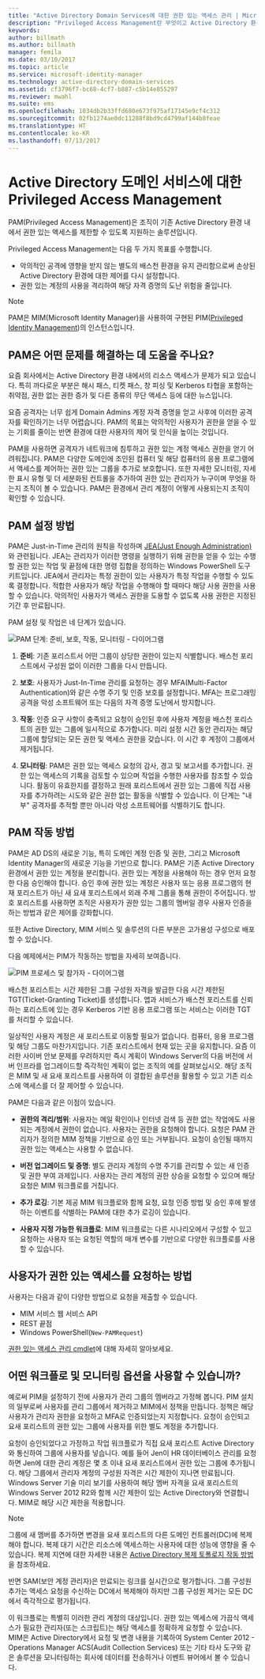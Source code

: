 ```yaml
---
title: "Active Directory Domain Services에 대한 권한 있는 액세스 관리 | Microsoft 문서"
description: "Privileged Access Management란 무엇이고 Active Directory 환경 관리 및 보호에 어떤 도움이 되는지 알아봅니다."
keywords: 
author: billmath
ms.author: billmath
manager: femila
ms.date: 03/10/2017
ms.topic: article
ms.service: microsoft-identity-manager
ms.technology: active-directory-domain-services
ms.assetid: cf3796f7-bc68-4cf7-b887-c5b14e855297
ms.reviewer: mwahl
ms.suite: ems
ms.openlocfilehash: 1034db2b33ffd680e673f975af17145e9cf4c312
ms.sourcegitcommit: 02fb1274ae0dc11288f8bd9cd4799af144b8feae
ms.translationtype: HT
ms.contentlocale: ko-KR
ms.lasthandoff: 07/13/2017
---
```

# <a name="privileged-access-management-for-active-directory-domain-services"></a>Active Directory 도메인 서비스에 대한 Privileged Access Management
PAM(Privileged Access Management)은 조직이 기존 Active Directory 환경 내에서 권한 있는 액세스를 제한할 수 있도록 지원하는 솔루션입니다.

Privileged Access Management는 다음 두 가지 목표를 수행합니다.

- 악의적인 공격에 영향을 받지 않는 별도의 배스천 환경을 유지 관리함으로써 손상된 Active Directory 환경에 대한 제어를 다시 설정합니다.  
- 권한 있는 계정의 사용을 격리하여 해당 자격 증명의 도난 위험을 줄입니다.

> [!NOTE]
> PAM은 MIM(Microsoft Identity Manager)을 사용하여 구현된 PIM([Privileged Identity Management](https://azure.microsoft.com/documentation/articles/active-directory-privileged-identity-management-configure/))의 인스턴스입니다.

## <a name="what-problems-does-pam-help-solve"></a>PAM은 어떤 문제를 해결하는 데 도움을 주나요?
요즘 회사에서는 Active Directory 환경 내에서의 리소스 액세스가 문제가 되고 있습니다. 특히 까다로운 부분은 해시 패스, 티켓 패스, 창 피싱 및 Kerberos 타협을 포함하는 취약점, 권한 없는 권한 증가 및 다른 종류의 무단 액세스 등에 대한 뉴스입니다.

요즘 공격자는 너무 쉽게 Domain Admins 계정 자격 증명을 얻고 사후에 이러한 공격자를 확인하기는 너무 어렵습니다. PAM의 목표는 악의적인 사용자가 권한을 얻을 수 있는 기회를 줄이는 반면 환경에 대한 사용자의 제어 및 인식을 높이는 것입니다.

PAM을 사용하면 공격자가 네트워크에 침투하고 권한 있는 계정 액세스 권한을 얻기 어려워집니다. PAM은 다양한 도메인에 조인된 컴퓨터 및 해당 컴퓨터의 응용 프로그램에서 액세스를 제어하는 권한 있는 그룹을 추가로 보호합니다. 또한 자세한 모니터링, 자세한 표시 유형 및 더 세분화된 컨트롤을 추가하여 권한 있는 관리자가 누구이며 무엇을 하는지 조직이 볼 수 있습니다. PAM은 환경에서 관리 계정이 어떻게 사용되는지 조직이 확인할 수 있습니다.

## <a name="how-is-pam-set-up"></a>PAM 설정 방법
PAM은 Just-in-Time 관리의 원칙을 작성하며 [JEA(Just Enough Administration)](http://channel9.msdn.com/Events/TechEd/NorthAmerica/2014/DCIM-B362)와 관련됩니다. JEA는 관리자가 이러한 명령을 실행하기 위해 권한을 얻을 수 있는 수행할 권한 있는 작업 및 끝점에 대한 명령 집합을 정의하는 Windows PowerShell 도구 키트입니다. JEA에서 관리자는 특정 권한이 있는 사용자가 특정 작업을 수행할 수 있도록 결정합니다. 적합한 사용자가 해당 작업을 수행해야 할 때마다 해당 사용 권한을 사용할 수 있습니다. 악의적인 사용자가 액세스 권한을 도용할 수 없도록 사용 권한은 지정된 기간 후 만료됩니다.

PAM 설정 및 작업은 네 단계가 있습니다.

![PAM 단계: 준비, 보호, 작동, 모니터링 - 다이어그램](media/MIM_PIM_SetupProcess.png)

1.  **준비**: 기존 포리스트서 어떤 그룹이 상당한 권한이 있는지 식별합니다. 배스천 포리스트에서 구성원 없이 이러한 그룹을 다시 만듭니다.

2.  **보호**: 사용자가 Just-In-Time 관리를 요청하는 경우 MFA(Multi-Factor Authentication)와 같은 수명 주기 및 인증 보호를 설정합니다. MFA는 프로그래밍 공격을 악성 소프트웨어 또는 다음의 자격 증명 도난에서 방지합니다.

3.  **작동**: 인증 요구 사항이 충족되고 요청이 승인된 후에 사용자 계정을 배스천 포리스트의 권한 있는 그룹에 일시적으로 추가합니다. 미리 설정 시간 동안 관리자는 해당 그룹에 할당되는 모든 권한 및 액세스 권한을 갖습니다. 이 시간 후 계정이 그룹에서 제거됩니다.

4.  **모니터링**: PAM은 권한 있는 액세스 요청의 감사, 경고 및 보고서를 추가합니다. 권한 있는 액세스의 기록을 검토할 수 있으며 작업을 수행한 사용자를 참조할 수 있습니다. 활동이 유효한지를 결정하고 원래 포리스트에서 권한 있는 그룹에 직접 사용자를 추가하려는 시도와 같은 권한 없는 활동을 식별할 수 있습니다. 이 단계는 "내부" 공격자를 추적할 뿐만 아니라 악성 소프트웨어를 식별하기도 합니다.

## <a name="how-does-pam-work"></a>PAM 작동 방법
PAM은 AD DS의 새로운 기능, 특히 도메인 계정 인증 및 권한, 그리고 Microsoft Identity Manager의 새로운 기능을 기반으로 합니다. PAM은 기존 Active Directory 환경에서 권한 있는 계정을 분리합니다. 권한 있는 계정을 사용해야 하는 경우 먼저 요청한 다음 승인해야 합니다. 승인 후에 권한 있는 계정은 사용자 또는 응용 프로그램의 현재 포리스트가 아닌 새 요새 포리스트에서 외래 주체 그룹을 통해 권한이 주어집니다. 방호 포리스트를 사용하면 조직은 사용자가 권한 있는 그룹의 멤버일 경우 사용자 인증을 하는 방법과 같은 제어를 강화합니다.

또한 Active Directory, MIM 서비스 및 솔루션의 다른 부분은 고가용성 구성으로 배포할 수 있습니다.

다음 예제에서는 PIM가 작동하는 방법을 자세히 보여줍니다.

![PIM 프로세스 및 참가자 - 다이어그램](media/MIM_PIM_howitworks.png)

배스천 포리스트는 시간 제한된 그룹 구성원 자격을 발급한 다음 시간 제한된 TGT(Ticket-Granting Ticket)를 생성합니다. 앱과 서비스가 배스천 포리스트를 신뢰하는 포리스트에 있는 경우 Kerberos 기반 응용 프로그램 또는 서비스는 이러한 TGT를 처리할 수 있습니다.

일상적인 사용자 계정은 새 포리스트로 이동할 필요가 없습니다. 컴퓨터, 응용 프로그램 및 해당 그룹도 마찬가지입니다. 기존 포리스트에서 현재 있는 곳을 유지합니다. 요즘 이러한 사이버 안보 문제를 우려하지만 즉시 계획이 Windows Server의 다음 버전에 서버 인프라를 업그레이드할 즉각적인 계획이 없는 조직의 예를 살펴보십시오. 해당 조직은 MIM 및 새 요새 포리스트를 사용하여 이 결합된 솔루션을 활용할 수 있고 기존 리소스에 액세스를 더 잘 제어할 수 있습니다.

PAM은 다음과 같은 이점이 있습니다.

-   **권한의 격리/범위**: 사용자는 메일 확인이나 인터넷 검색 등 권한 없는 작업에도 사용되는 계정에서 권한이 없습니다. 사용자는 권한을 요청해야 합니다. 요청은 PAM 관리자가 정의한 MIM 정책을 기반으로 승인 또는 거부됩니다. 요청이 승인될 때까지 권한 있는 액세스는 사용할 수 없습니다.

-   **버전 업그레이드 및 증명**: 별도 관리자 계정의 수명 주기를 관리할 수 있는 새 인증 및 권한 부여 과제입니다. 사용자는 관리 계정의 권한 상승을 요청할 수 있으며 해당 요청은 MIM 워크플로를 거칩니다.

-   **추가 로깅**: 기본 제공 MIM 워크플로와 함께 요청, 요청 인증 방법 및 승인 후에 발생하는 이벤트를 식별하는 PAM에 대한 추가 로깅이 있습니다.

-   **사용자 지정 가능한 워크플로**: MIM 워크플로는 다른 시나리오에서 구성할 수 있고 요청하는 사용자 또는 요청된 역할의 매개 변수를 기반으로 다양한 워크플로를 사용할 수 있습니다.

## <a name="how-do-users-request-privileged-access"></a>사용자가 권한 있는 액세스를 요청하는 방법
사용자는 다음과 같이 다양한 방법으로 요청을 제출할 수 있습니다.  
- MIM 서비스 웹 서비스 API  
- REST 끝점  
- Windows PowerShell(`New-PAMRequest`)

[권한 있는 액세스 관리 cmdlet](https://technet.microsoft.com/library/mt604080.aspx)에 대해 자세히 알아보세요.

## <a name="what-workflows-and-monitoring-options-are-available"></a>어떤 워크플로 및 모니터링 옵션을 사용할 수 있습니까?
예로써 PIM을 설정하기 전에 사용자가 관리 그룹의 멤버라고 가정해 봅니다. PIM 설치의 일부로써 사용자를 관리 그룹에서 제거하고 MIM에서 정책을 만듭니다. 정책은 해당 사용자가 관리자 권한을 요청하고 MFA로 인증되었는지 지정합니다. 요청이 승인되고 요새 포리스트의 권한 있는 그룹에 사용자를 위한 별도 계정을 추가합니다.

요청이 승인되었다고 가정하고 작업 워크플로가 직접 요새 포리스트 Active Directory와 통신하여 그룹에 사용자를 넣습니다. 예를 들어 Jen이 HR 데이터베이스 관리를 요청하면 Jen에 대한 관리 계정은 몇 초 이내 요새 포리스트에서 권한 있는 그룹에 추가됩니다. 해당 그룹에서 관리자 계정의 구성원 자격은 시간 제한이 지나면 만료됩니다. Windows Server 기술 미리 보기를 사용하여 해당 멤버 자격을 요새 포리스트의 Windows Server 2012 R2와 함께 시간 제한이 있는 Active Directory와 연결합니다. MIM로 해당 시간 제한을 적용합니다.

> [!NOTE]
> 그룹에 새 멤버를 추가하면 변경을 요새 포리스트의 다른 도메인 컨트롤러(DC)에 복제해야 합니다. 복제 대기 시간은 리소스에 액세스하는 사용자에 대한 성능에 영향을 줄 수 있습니다. 복제 지연에 대한 자세한 내용은 [Active Directory 복제 토폴로지 작동 방법](https://technet.microsoft.com/library/cc755994.aspx)을 참조하세요.
>
> 반면 SAM(보안 계정 관리자)은 만료되는 링크를 실시간으로 평가합니다. 그룹 구성원 추가는 액세스 요청을 수신하는 DC에서 복제해야 하지만 그룹 구성원 제거는 모든 DC에서 즉각적으로 평가됩니다.

이 워크플로는 특별히 이러한 관리 계정의 대상입니다. 권한 있는 액세스에 가끔식 액세스가 필요한 관리자(또는 스크립트)는 해당 액세스를 정확하게 요청할 수 있습니다. MIM은 Active Directory에서 요청 및 변경 내용을 기록하여 System Center 2012 - Operations Manager ACS(Audit Collection Services) 또는 기타 타사 도구와 같은 솔루션을 모니터링하는 회사에 데이터를 전송하거나 이벤트 뷰어에서 볼 수 있습니다.
